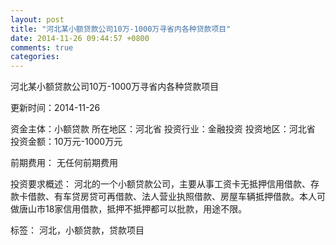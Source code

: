 ```yaml
---
layout: post
title: "河北某小额贷款公司10万-1000万寻省内各种贷款项目"
date: 2014-11-26 09:44:57 +0800
comments: true
categories: 
---
```

河北某小额贷款公司10万-1000万寻省内各种贷款项目



更新时间：2014-11-26

资金主体：小额贷款
所在地区：河北省
投资行业：金融投资
投资地区：河北省
投资金额：10万元-1000万元

前期费用：
无任何前期费用

投资要求概述：
河北的一个小额贷款公司，主要从事工资卡无抵押信用借款、存款卡借款、有车贷房贷可再借款、法人营业执照借款、房屋车辆抵押借款。本人可做唐山市18家信用借款，抵押不抵押都可以批款，用途不限。

标签：
河北，小额贷款，贷款项目

